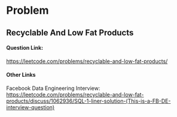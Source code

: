 # Problem

## Recyclable And Low Fat Products

#### Question Link:
https://leetcode.com/problems/recyclable-and-low-fat-products/

#### Other Links

Facebook Data Engineering Interview: 
https://leetcode.com/problems/recyclable-and-low-fat-products/discuss/1062936/SQL-1-liner-solution-(This-is-a-FB-DE-interview-question) 